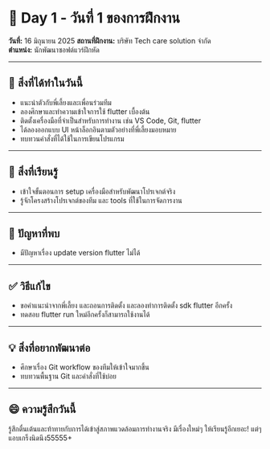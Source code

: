 # 📅 Day 1 - วันที่ 1 ของการฝึกงาน
**วันที่:** 16 มิถุนายน 2025 
**สถานที่ฝึกงาน:** บริษัท Tech care solution จำกัด  
**ตำแหน่ง:** นักพัฒนาซอฟต์แวร์ฝึกหัด

---

## 📝 สิ่งที่ได้ทำในวันนี้
- แนะนำตัวกับพี่เลี้ยงและเพื่อนร่วมทีม
- ลองศึกษาและทำความเข้าใจการใช้ flutter เบื้องต้น
- ติดตั้งเครื่องมือที่จำเป็นสำหรับการทำงาน เช่น VS Code, Git, flutter
- ได้ลองออกแบบ UI หน้าล็อกอินตามตัวอย่างที่พี่เลี้ยงมอบหมาย
- ทบทวนคำสั่งที่ได้ใช้ในการเขียนโปรแกรม

---

## 🎯 สิ่งที่เรียนรู้
- เข้าใจขั้นตอนการ setup เครื่องมือสำหรับพัฒนาโปรเจกต์จริง
- รู้จักโครงสร้างโปรเจกต์ของทีม และ tools ที่ใช้ในการจัดการงาน

---

## 🤔 ปัญหาที่พบ
- มีปัญหาเรื่อง update version flutter ไม่ได้ 

---

## ✅ วิธีแก้ไข
- ขอคำแนะนำจากพี่เลี้ยง และถอนการติดตั้ง และลองทำการติดตั้ง sdk flutter อีกครั้ง
- ทดสอบ flutter run ใหม่อีกครั้งก็สามารถใช้งานได้

---

## 💡 สิ่งที่อยากพัฒนาต่อ
- ศึกษาเรื่อง Git workflow ของทีมให้เข้าใจมากขึ้น
- ทบทวนพื้นฐาน Git และคำสั่งที่ใช้บ่อย

---

## 😄 ความรู้สึกวันนี้
รู้สึกตื่นเต้นและท้าทายกับการได้เข้าสู่สภาพแวดล้อมการทำงานจริง มีเรื่องใหม่ๆ ให้เรียนรู้อีกเยอะ!
แต่ๆ แอบเกร็งนิดนึง55555+
